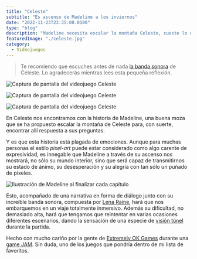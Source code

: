 ```yaml
---
title: "Celeste"
subtitle: "Es ascenso de Madeline a los inviernos"
date: "2022-11-23T23:35:00.0100"
type: "blog"
description: "Madeline necesita escalar la montaña Celeste, cueste lo que cueste."
featuredImage: "./celeste.jpg"
category:
  - Videojuegos
---
```


> Te recomiendo que escuches antes de nada [la banda sonora](https://radicaldreamland.bandcamp.com/album/celeste-original-soundtrack) de Celeste. Lo agradecerás mientras lees esta pequeña reflexión.

![Captura de pantalla del videojuego Celeste](./02.jpg)

![Captura de pantalla del videojuego Celeste](./03.jpg)

![Captura de pantalla del videojuego Celeste](./04.jpg)

En Celeste nos encontramos con la historia de Madeline, una buena moza que se ha propuesto escalar la montaña de Celeste para, con suerte, encontrar allí respuesta a sus preguntas.

Y es que esta historia está plagada de emociones. Aunque para muchas personas el estilo _pixel-art_ puede estar considerado como algo carente de expresividad, es innegable que Madeline a través de su ascenso nos mostrará, no sólo su mundo interior, sino que será capaz de transmitirnos su estado de ánimo, su desesperación y su alegría con tan sólo un puñado de píxeles.

![Ilustración de Madeline al finalizar cada capítulo](./01.jpg)

Esto, acompañado de una narrativa en forma de diálogo junto con su increíble banda sonora, compuesta por [Lena Raine](https://radicaldreamland.bandcamp.com/album/celeste-original-soundtrack), hará que nos embarquemos en un viaje totalmente inmersivo. Además su dificultad, no demasiado alta, hará que tengamos que reintentar en varias ocasiones diferentes escenarios, dando la sensación de una especie de [visión túnel](https://es.wikipedia.org/wiki/Visión_túnel) durante la partida.

Hecho con mucho cariño por la gente de [Extremely OK Games](https://exok.com) durante una [game JAM](https://es.wikipedia.org/wiki/Game_jam). Sin duda, uno de los juegos que pondría dentro de mi lista de favoritos.
